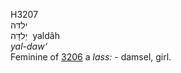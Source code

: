 <body>
  <p>H3207<br>  ילדּה  <br> יַלדָּה  ‎  yaldâh  <br><i>yal-daw‘ </i><br>Feminine of <a href="h3206.htm">3206</a>  a <i>lass: - </i>damsel, girl.<br></p>
 </body>